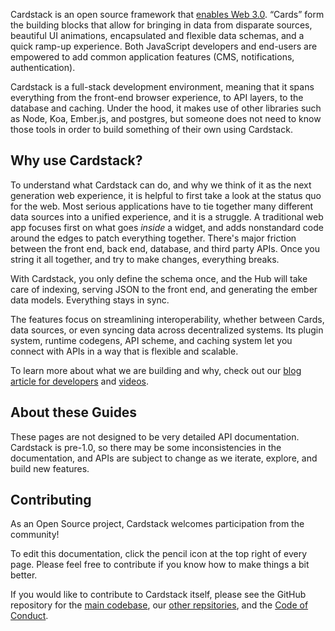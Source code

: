 Cardstack is an open source framework that [enables Web 3.0](https://medium.com/cardstack/rethinking-the-web-3-0-experience-9b5fe508aa77). “Cards” form the building blocks that allow for bringing in data from disparate sources, beautiful UI animations, encapsulated and flexible data schemas, and a quick ramp-up experience. Both JavaScript developers and end-users are empowered to add common application features (CMS, notifications, authentication).

Cardstack is a full-stack development environment, meaning that it spans everything from the front-end browser experience, to API layers, to the database and caching. Under the hood, it makes use of other libraries such as Node, Koa, Ember.js, and postgres, but someone does not need to know those tools in order to build something of their own using Cardstack.

## Why use Cardstack?

To understand what Cardstack can do, and why we think of it as the next generation web experience, it is helpful to first take a look at the status quo for the web. Most serious applications have to tie together many different data sources into a unified experience, and it is a struggle. A traditional web app focuses first on what goes _inside_ a widget, and adds nonstandard code around the edges to patch everything together. There's major friction between the front end, back end, database, and third party APIs. Once you string it all together, and try to make changes, everything breaks.

With Cardstack, you only define the schema once, and the Hub will take care of indexing, serving JSON to the front end, and generating the ember data models. Everything stays in sync.

The features focus on streamlining interoperability, whether between Cards, data sources, or even syncing data across decentralized systems. Its plugin system, runtime codegens, API scheme, and caching system let you connect with APIs in a way that is flexible and scalable.

To learn more about what we are building and why, check out our
[blog article for developers](https://medium.com/cardstack/a-decentralized-software-ecosystem-created-for-and-by-its-users-afb907a5ff91)
and
[videos](https://cardstack.com/media).

## About these Guides

These pages are not designed to be very detailed API documentation. Cardstack is pre-1.0, so there may be some inconsistencies in the documentation, and APIs are subject to change as we iterate, explore, and build new features.

## Contributing

As an Open Source project, Cardstack welcomes participation from the community!

To edit this documentation, click the pencil icon at the top right of every page.
Please feel free to contribute if you know how to make things a bit better.

If you would like to contribute to Cardstack itself, please see the GitHub repository for the
[main codebase](https://github.com/cardstack/cardstack),
our
[other repsitories](https://github.com/cardstack),
and the
[Code of Conduct](https://github.com/cardstack/cardstack/blob/master/CODE_OF_CONDUCT.md).
